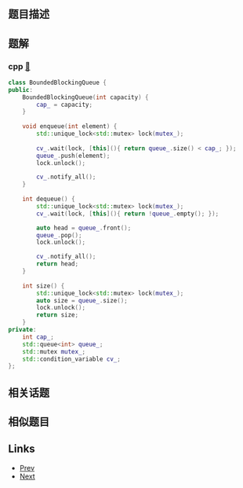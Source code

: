 
# [](https://leetcode-cn.com/problems/design-bounded-blocking-queue)

## 题目描述



## 题解

### cpp [🔗](design-bounded-blocking-queue.cpp) 
```cpp
class BoundedBlockingQueue {
public:
    BoundedBlockingQueue(int capacity) {
        cap_ = capacity;
    }
    
    void enqueue(int element) {
        std::unique_lock<std::mutex> lock(mutex_);
        
        cv_.wait(lock, [this](){ return queue_.size() < cap_; });
        queue_.push(element);
        lock.unlock();

        cv_.notify_all();
    }
    
    int dequeue() {
        std::unique_lock<std::mutex> lock(mutex_);
        cv_.wait(lock, [this](){ return !queue_.empty(); });

        auto head = queue_.front();
        queue_.pop();
        lock.unlock();

        cv_.notify_all();
        return head;
    }
    
    int size() {
        std::unique_lock<std::mutex> lock(mutex_);
        auto size = queue_.size();
        lock.unlock();
        return size;
    }
private:
    int cap_;
    std::queue<int> queue_;
    std::mutex mutex_;
    std::condition_variable cv_;
};
```


## 相关话题



## 相似题目



## Links

- [Prev](../print-in-order/README.md) 
- [Next](../print-zero-even-odd/README.md) 

